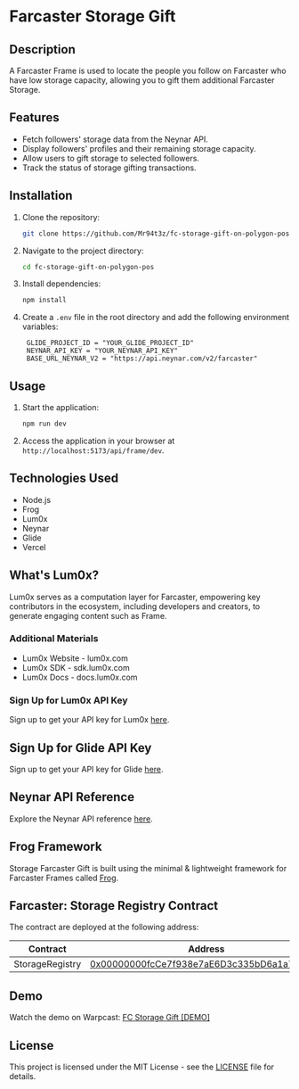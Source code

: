 # Farcaster Storage Gift

## Description
A Farcaster Frame is used to locate the people you follow on Farcaster who have low storage capacity, allowing you to gift them additional Farcaster Storage.

## Features
- Fetch followers' storage data from the Neynar API.
- Display followers' profiles and their remaining storage capacity.
- Allow users to gift storage to selected followers.
- Track the status of storage gifting transactions.

## Installation
1. Clone the repository:
   ```bash
   git clone https://github.com/Mr94t3z/fc-storage-gift-on-polygon-pos
   ```
2. Navigate to the project directory:
   ```bash
   cd fc-storage-gift-on-polygon-pos
   ```
3. Install dependencies:
   ```bash
   npm install
   ```
4. Create a `.env` file in the root directory and add the following environment variables:
   ```plaintext
    GLIDE_PROJECT_ID = "YOUR_GLIDE_PROJECT_ID"
    NEYNAR_API_KEY = "YOUR_NEYNAR_API_KEY"
    BASE_URL_NEYNAR_V2 = "https://api.neynar.com/v2/farcaster"
   ```

## Usage
1. Start the application:
   ```bash
   npm run dev
   ```
2. Access the application in your browser at `http://localhost:5173/api/frame/dev`.

## Technologies Used
- Node.js
- Frog
- Lum0x
- Neynar
- Glide
- Vercel

## What's Lum0x?
Lum0x serves as a computation layer for Farcaster, empowering key contributors in the ecosystem, including developers and creators, to generate engaging content such as Frame.

### Additional Materials
- Lum0x Website - lum0x.com 
- Lum0x SDK - sdk.lum0x.com 
- Lum0x Docs - docs.lum0x.com

### Sign Up for Lum0x API Key
Sign up to get your API key for Lum0x [here](https://buildathon.lum0x.com/).

## Sign Up for Glide API Key
Sign up to get your API key for Glide [here](https://paywithglide.xyz/).

## Neynar API Reference
Explore the Neynar API reference [here](https://docs.neynar.com/reference/neynar-farcaster-api-overview).

## Frog Framework
Storage Farcaster Gift is built using the minimal & lightweight framework for Farcaster Frames called [Frog](https://frog.fm/).

## Farcaster: Storage Registry Contract
The contract are deployed at the following address:

| Contract       | Address                                      |
|----------------|----------------------------------------------|
| StorageRegistry| [0x00000000fcCe7f938e7aE6D3c335bD6a1a7c593D](https://optimistic.etherscan.io/address/0x00000000fcce7f938e7ae6d3c335bd6a1a7c593d) |

## Demo
Watch the demo on Warpcast: [FC Storage Gift [DEMO]](https://warpcast.com/0x94t3z.eth/0x650600f7)

## License
This project is licensed under the MIT License - see the [LICENSE](LICENSE) file for details.
